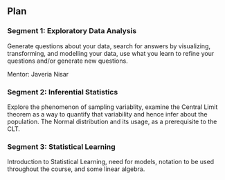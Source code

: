 ## Plan

### Segment 1: Exploratory Data Analysis

Generate questions about your data, search for answers by visualizing, transforming, and modelling your data, use what you learn to refine your questions and/or generate new questions.

Mentor: Javeria Nisar

### Segment 2: Inferential Statistics

Explore the phenomenon of sampling variablity, examine the Central Limit theorem as a way to quantify that variability and hence infer about the population. The Normal distribution and its usage, as a prerequisite to the CLT.

### Segment 3: Statistical Learning

Introduction to Statistical Learning, need for models, notation to be used throughout the course, and some linear algebra.

